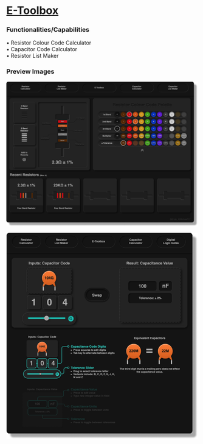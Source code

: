 # [E-Toolbox](https://michaeltr7.github.io/E-Toolbox/index.html)

<h3>Functionalities/Capabilities</h3>
• Resistor Colour Code Calculator <br>
• Capacitor Code Calculator<br>
• Resistor List Maker<br>

<h3>Preview Images</h3>

[<img src="./Preview Images/Resistor_Calculator_Preview_Page.png" width = "1000">](https://michaeltr7.github.io/E-Toolbox/Resistor_Calculator.html)


[<img src="./Preview Images/Capacitor_Calculator_Preview_Page.png" width = "1000">](https://michaeltr7.github.io/E-Toolbox/Resistor_Calculator.html)
